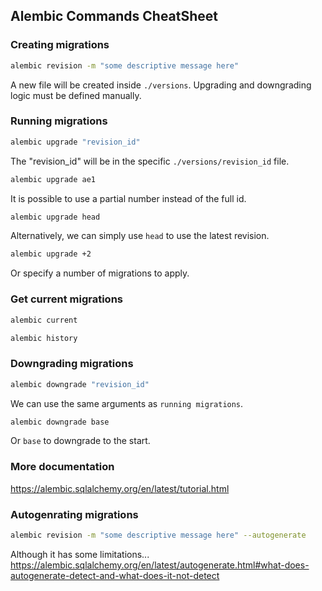 ## Alembic Commands CheatSheet


### Creating migrations

```bash
alembic revision -m "some descriptive message here"
```

A new file will be created inside `./versions`. Upgrading and downgrading logic must be defined manually.

### Running migrations

```bash
alembic upgrade "revision_id"
```

The "revision_id" will be in the specific `./versions/revision_id` file.

```bash
alembic upgrade ae1
```

It is possible to use a partial number instead of the full id.

```bash
alembic upgrade head
```

Alternatively, we can simply use `head` to use the latest revision.

```bash
alembic upgrade +2
```

Or specify a number of migrations to apply.

### Get current migrations

```bash
alembic current
```

```bash
alembic history
```

### Downgrading migrations

```bash
alembic downgrade "revision_id"
```

We can use the same arguments as `running migrations`.

```bash
alembic downgrade base
```

Or `base` to downgrade to the start.

### More documentation

https://alembic.sqlalchemy.org/en/latest/tutorial.html

### Autogenrating migrations

```bash
alembic revision -m "some descriptive message here" --autogenerate
```

Although it has some limitations...
https://alembic.sqlalchemy.org/en/latest/autogenerate.html#what-does-autogenerate-detect-and-what-does-it-not-detect
